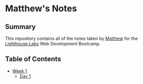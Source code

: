 # Matthew's Notes

## Summary

This repository contains all of the notes taken by [Matthew](https://github.com/MatthewYiHe) for the [Lighthouse Labs](https://lighthouselabs.ca/) Web Development Bootcamp.

## Table of Contents

* [Week 1](/Week_1)
  * [Day 1](/Week_1/Day_1)
